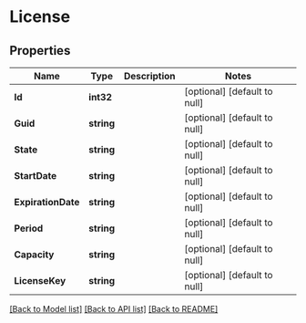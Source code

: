 # License

## Properties
Name | Type | Description | Notes
------------ | ------------- | ------------- | -------------
**Id** | **int32** |  | [optional] [default to null]
**Guid** | **string** |  | [optional] [default to null]
**State** | **string** |  | [optional] [default to null]
**StartDate** | **string** |  | [optional] [default to null]
**ExpirationDate** | **string** |  | [optional] [default to null]
**Period** | **string** |  | [optional] [default to null]
**Capacity** | **string** |  | [optional] [default to null]
**LicenseKey** | **string** |  | [optional] [default to null]

[[Back to Model list]](../README.md#documentation-for-models) [[Back to API list]](../README.md#documentation-for-api-endpoints) [[Back to README]](../README.md)


